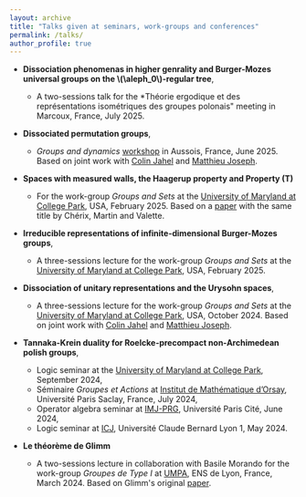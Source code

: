 ```yaml
---
layout: archive
title: "Talks given at seminars, work-groups and conferences"
permalink: /talks/
author_profile: true
---
```


* **Dissociation phenomenas in higher genrality and Burger-Mozes universal groups on the \\(\aleph_0\\)-regular tree**,
   * A two-sessions talk for the *Théorie ergodique et des représentations isométriques des groupes polonais" meeting in Marcoux, France, July 2025. 

* **Dissociated permutation groups**,
    * *Groups and dynamics* [workshop](https://math.univ-lyon1.fr/~tsankov/2025-Aussois/) in Aussois, France, June 2025. Based on joint work with [Colin Jahel](https://tu-dresden.de/mn/math/algebra/das-institut/beschaeftigte/colin-jahel) and [Matthieu Joseph](https://www.imo.universite-paris-saclay.fr/~matthieu.joseph/).
 
* **Spaces with measured walls, the Haagerup property and Property (T)**
  * For the work-group *Groups and Sets* at the [University of Maryland at College Park](https://www-math.umd.edu/), USA, February 2025. Based on a [paper](https://www.cambridge.org/core/journals/ergodic-theory-and-dynamical-systems/article/abs/spaces-with-measured-walls-the-haagerup-property-and-property-t/2010AE920181FAEAE87341476DE99C9B) with the same title by Chérix, Martin and Valette.


* **Irreducible representations of infinite-dimensional Burger-Mozes groups**,
   * A three-sessions lecture for the work-group *Groups and Sets* at the [University of Maryland at College Park](https://www-math.umd.edu/), USA, February 2025.

* **Dissociation of unitary representations and the Urysohn spaces**,
   * A three-sessions lecture for the work-group *Groups and Sets* at the [University of Maryland at College Park](https://www-math.umd.edu/), USA, October 2024. Based on joint work with [Colin Jahel](https://tu-dresden.de/mn/math/algebra/das-institut/beschaeftigte/colin-jahel) and [Matthieu Joseph](https://www.imo.universite-paris-saclay.fr/~matthieu.joseph/).

* **Tannaka-Krein duality for Roelcke-precompact non-Archimedean polish groups**,
   * Logic seminar at the [University of Maryland at College Park](https://www-math.umd.edu/), September 2024,
   * Séminaire *Groupes et Actions* at [Institut de Mathématique d’Orsay](https://www.imo.universite-paris-saclay.fr/fr/), Université Paris Saclay, France, July 2024,
   * Operator algebra seminar at [IMJ-PRG](https://www.imj-prg.fr/), Université Paris Cité, June 2024,
   * Logic seminar at [ICJ](https://math.univ-lyon1.fr), Université Claude Bernard Lyon 1, May 2024.


* **Le théorème de Glimm**
  * A two-sessions lecture in collaboration with Basile Morando for the work-group *Groupes de Type I* at [UMPA](https://www.umpa.ens-lyon.fr/), ENS de Lyon, France, March 2024. Based on Glimm's original [paper](https://www.jstor.org/stable/1970319?seq=1).
 







